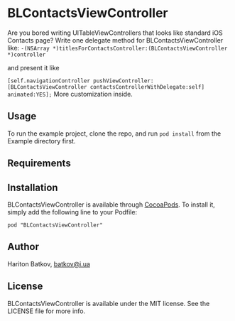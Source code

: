 # BLContactsViewController

Are you bored writing UITableViewControllers that looks like standard iOS Contacts page?
Write one delegate method for BLContactsViewController like:
```-(NSArray *)titlesForContactsController:(BLContactsViewController *)controller```
                      
and present it like

```[self.navigationController pushViewController:[BLContactsViewController contactsControllerWithDelegate:self] animated:YES];```
More customization inside.

## Usage

To run the example project, clone the repo, and run `pod install` from the Example directory first.


## Requirements

## Installation

BLContactsViewController is available through [CocoaPods](http://cocoapods.org). To install
it, simply add the following line to your Podfile:

    pod "BLContactsViewController"

## Author

Hariton Batkov, batkov@i.ua

## License

BLContactsViewController is available under the MIT license. See the LICENSE file for more info.